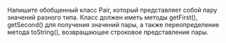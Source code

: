 Напишите обобщенный класс Pair, 
который представляет собой пару значений разного типа. 
Класс должен иметь методы getFirst(), getSecond() для получения значений пары, 
а также переопределение метода toString(), возвращающее строковое представление пары.